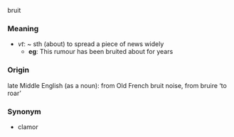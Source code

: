 bruit
### Meaning
+ _vt_: ~ sth (about) to spread a piece of news widely
	+ __eg__: This rumour has been bruited about for years

### Origin

late Middle English (as a noun): from Old French bruit noise, from bruire ‘to roar’

### Synonym

+ clamor


